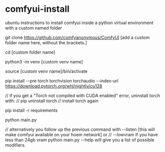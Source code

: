 # comfyui-install
ubuntu instructions to install comfyui inside a python virtual environment with a custom named folder

git clone https://github.com/comfyanonymous/ComfyUI [add a custom folder name here, without the brackets.]

cd [custom folder name]

python3 -m venv [custom venv name]

source [custom venv name]/bin/activate

pip install --pre torch torchvision torchaudio --index-url https://download.pytorch.org/whl/nightly/cu128

// if you get a "Torch not compiled with CUDA enabled" error, uninstall torch with:
// pip uninstall torch
// install torch again

pip install -r requirements

python main.py

// alternatively you follow up the previous command with --listen [this will make comfyui available on your hoem network]
or
// --lowvram if you have less than 24gb vram
python main.py --help will give you a list of possible modifiers.
